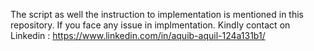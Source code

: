 The script as well the instruction to implementation is mentioned in this repository. If you face any issue in implmentation. Kindly contact on Linkedin : https://www.linkedin.com/in/aquib-aquil-124a131b1/
